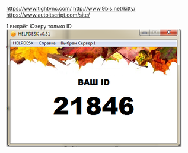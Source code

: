 https://www.tightvnc.com/
http://www.9bis.net/kitty/
https://www.autoitscript.com/site/

1.выдаёт Юзеру только ID
![alt text](https://github.com/maxlinus/TightVNCHELPDESK/blob/master/image/1.png)
